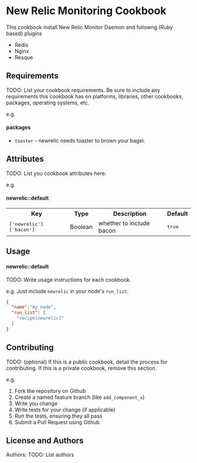New Relic Monitoring Cookbook
=================


This cookbook install New Relic Monitor Daemon and followng (Ruby based) plugins
- Redis 
- Nginx 
- Resque 

Requirements
------------
TODO: List your cookbook requirements. Be sure to include any requirements this cookbook has on platforms, libraries, other cookbooks, packages, operating systems, etc.

e.g.
#### packages
- `toaster` - newrelic needs toaster to brown your bagel.

Attributes
----------
TODO: List you cookbook attributes here.

e.g.
#### newrelic::default
<table>
  <tr>
    <th>Key</th>
    <th>Type</th>
    <th>Description</th>
    <th>Default</th>
  </tr>
  <tr>
    <td><tt>['newrelic']['bacon']</tt></td>
    <td>Boolean</td>
    <td>whether to include bacon</td>
    <td><tt>true</tt></td>
  </tr>
</table>

Usage
-----
#### newrelic::default
TODO: Write usage instructions for each cookbook.

e.g.
Just include `newrelic` in your node's `run_list`:

```json
{
  "name":"my_node",
  "run_list": [
    "recipe[newrelic]"
  ]
}
```

Contributing
------------
TODO: (optional) If this is a public cookbook, detail the process for contributing. If this is a private cookbook, remove this section.

e.g.
1. Fork the repository on Github
2. Create a named feature branch (like `add_component_x`)
3. Write you change
4. Write tests for your change (if applicable)
5. Run the tests, ensuring they all pass
6. Submit a Pull Request using Github

License and Authors
-------------------
Authors: TODO: List authors
